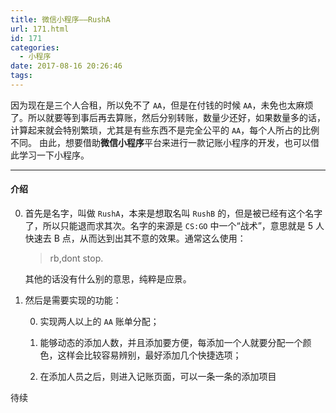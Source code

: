 ```yaml
---
title: 微信小程序——RushA
url: 171.html
id: 171
categories:
  - 小程序
date: 2017-08-16 20:26:46
tags:
---
```


因为现在是三个人合租，所以免不了 `AA`，但是在付钱的时候 `AA`，未免也太麻烦了。所以就要等到事后再去算账，然后分别转账，数量少还好，如果数量多的话，计算起来就会特别繁琐，尤其是有些东西不是完全公平的 `AA`，每个人所占的比例不同。 由此，想要借助**微信小程序**平台来进行一款记账小程序的开发，也可以借此学习一下小程序。

* * *

#### 介绍

0.  首先是名字，叫做 `RushA`，本来是想取名叫 `RushB` 的，但是被已经有这个名字了，所以只能退而求其次。名字的来源是 `CS:GO` 中一个“战术”，意思就是 5 人快速去 B 点，从而达到出其不意的效果。通常这么使用：

    > rb,dont stop.

    其他的话没有什么别的意思，纯粹是应景。
1.  然后是需要实现的功能：

    0.  实现两人以上的 `AA` 账单分配；

    1.  能够动态的添加人数，并且添加要方便，每添加一个人就要分配一个颜色，这样会比较容易辨别，最好添加几个快捷选项；

    2.  在添加人员之后，则进入记账页面，可以一条一条的添加项目

待续